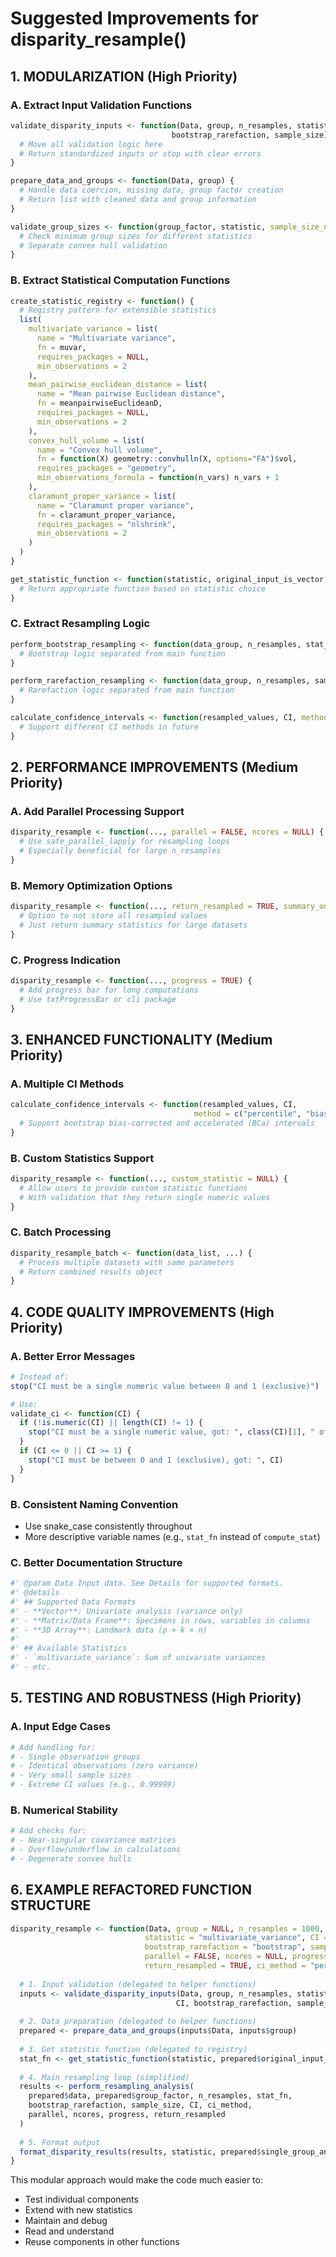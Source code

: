 # Suggested Improvements for disparity_resample()

## 1. MODULARIZATION (High Priority)

### A. Extract Input Validation Functions
```r
validate_disparity_inputs <- function(Data, group, n_resamples, statistic, CI, 
                                    bootstrap_rarefaction, sample_size) {
  # Move all validation logic here
  # Return standardized inputs or stop with clear errors
}

prepare_data_and_groups <- function(Data, group) {
  # Handle data coercion, missing data, group factor creation
  # Return list with cleaned data and group information
}

validate_group_sizes <- function(group_factor, statistic, sample_size_num = NULL) {
  # Check minimum group sizes for different statistics
  # Separate convex hull validation
}
```

### B. Extract Statistical Computation Functions
```r
create_statistic_registry <- function() {
  # Registry pattern for extensible statistics
  list(
    multivariate_variance = list(
      name = "Multivariate variance",
      fn = muvar,
      requires_packages = NULL,
      min_observations = 2
    ),
    mean_pairwise_euclidean_distance = list(
      name = "Mean pairwise Euclidean distance", 
      fn = meanpairwiseEuclideanD,
      requires_packages = NULL,
      min_observations = 2
    ),
    convex_hull_volume = list(
      name = "Convex hull volume",
      fn = function(X) geometry::convhulln(X, options="FA")$vol,
      requires_packages = "geometry",
      min_observations_formula = function(n_vars) n_vars + 1
    ),
    claramunt_proper_variance = list(
      name = "Claramunt proper variance",
      fn = claramunt_proper_variance,
      requires_packages = "nlshrink", 
      min_observations = 2
    )
  )
}

get_statistic_function <- function(statistic, original_input_is_vector) {
  # Return appropriate function based on statistic choice
}
```

### C. Extract Resampling Logic
```r
perform_bootstrap_resampling <- function(data_group, n_resamples, stat_fn) {
  # Bootstrap logic separated from main function
}

perform_rarefaction_resampling <- function(data_group, n_resamples, sample_size, stat_fn) {
  # Rarefaction logic separated from main function  
}

calculate_confidence_intervals <- function(resampled_values, CI, method = "percentile") {
  # Support different CI methods in future
}
```

## 2. PERFORMANCE IMPROVEMENTS (Medium Priority)

### A. Add Parallel Processing Support
```r
disparity_resample <- function(..., parallel = FALSE, ncores = NULL) {
  # Use safe_parallel_lapply for resampling loops
  # Especially beneficial for large n_resamples
}
```

### B. Memory Optimization Options
```r
disparity_resample <- function(..., return_resampled = TRUE, summary_only = FALSE) {
  # Option to not store all resampled values
  # Just return summary statistics for large datasets
}
```

### C. Progress Indication
```r
disparity_resample <- function(..., progress = TRUE) {
  # Add progress bar for long computations
  # Use txtProgressBar or cli package
}
```

## 3. ENHANCED FUNCTIONALITY (Medium Priority)

### A. Multiple CI Methods
```r
calculate_confidence_intervals <- function(resampled_values, CI, 
                                         method = c("percentile", "bias_corrected", "basic")) {
  # Support bootstrap bias-corrected and accelerated (BCa) intervals
}
```

### B. Custom Statistics Support
```r
disparity_resample <- function(..., custom_statistic = NULL) {
  # Allow users to provide custom statistic functions
  # With validation that they return single numeric values
}
```

### C. Batch Processing
```r
disparity_resample_batch <- function(data_list, ...) {
  # Process multiple datasets with same parameters
  # Return combined results object
}
```

## 4. CODE QUALITY IMPROVEMENTS (High Priority)

### A. Better Error Messages
```r
# Instead of:
stop("CI must be a single numeric value between 0 and 1 (exclusive)")

# Use:
validate_ci <- function(CI) {
  if (!is.numeric(CI) || length(CI) != 1) {
    stop("CI must be a single numeric value, got: ", class(CI)[1], " of length ", length(CI))
  }
  if (CI <= 0 || CI >= 1) {
    stop("CI must be between 0 and 1 (exclusive), got: ", CI)
  }
}
```

### B. Consistent Naming Convention
- Use snake_case consistently throughout
- More descriptive variable names (e.g., `stat_fn` instead of `compute_stat`)

### C. Better Documentation Structure
```r
#' @param Data Input data. See Details for supported formats.
#' @details 
#' ## Supported Data Formats
#' - **Vector**: Univariate analysis (variance only)
#' - **Matrix/Data Frame**: Specimens in rows, variables in columns  
#' - **3D Array**: Landmark data (p × k × n)
#' 
#' ## Available Statistics
#' - `multivariate_variance`: Sum of univariate variances
#' - etc.
```

## 5. TESTING AND ROBUSTNESS (High Priority)

### A. Input Edge Cases
```r
# Add handling for:
# - Single observation groups
# - Identical observations (zero variance)
# - Very small sample sizes
# - Extreme CI values (e.g., 0.99999)
```

### B. Numerical Stability
```r
# Add checks for:
# - Near-singular covariance matrices
# - Overflow/underflow in calculations
# - Degenerate convex hulls
```

## 6. EXAMPLE REFACTORED FUNCTION STRUCTURE

```r
disparity_resample <- function(Data, group = NULL, n_resamples = 1000,
                              statistic = "multivariate_variance", CI = 0.95,
                              bootstrap_rarefaction = "bootstrap", sample_size = NULL,
                              parallel = FALSE, ncores = NULL, progress = TRUE,
                              return_resampled = TRUE, ci_method = "percentile") {
  
  # 1. Input validation (delegated to helper functions)
  inputs <- validate_disparity_inputs(Data, group, n_resamples, statistic, 
                                     CI, bootstrap_rarefaction, sample_size)
  
  # 2. Data preparation (delegated to helper functions)  
  prepared <- prepare_data_and_groups(inputs$Data, inputs$group)
  
  # 3. Get statistic function (delegated to registry)
  stat_fn <- get_statistic_function(statistic, prepared$original_input_is_vector)
  
  # 4. Main resampling loop (simplified)
  results <- perform_resampling_analysis(
    prepared$data, prepared$group_factor, n_resamples, stat_fn,
    bootstrap_rarefaction, sample_size, CI, ci_method, 
    parallel, ncores, progress, return_resampled
  )
  
  # 5. Format output
  format_disparity_results(results, statistic, prepared$single_group_analysis)
}
```

This modular approach would make the code much easier to:
- Test individual components
- Extend with new statistics  
- Maintain and debug
- Read and understand
- Reuse components in other functions
